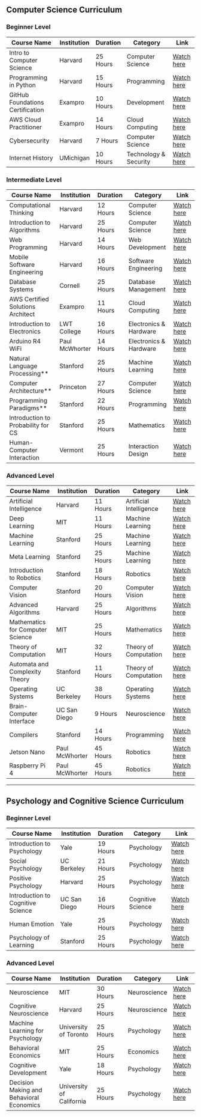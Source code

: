## Computer Science Curriculum

### Beginner Level

| Course Name                          | Institution   | Duration | Category               | Link                                                                 |
|---------------------------------------|---------------|----------|------------------------|----------------------------------------------------------------------|
| Intro to Computer Science             | Harvard       | 25 Hours | Computer Science       | [Watch here](https://www.youtube.com/playlist?list=PLhQjrBD2T381WAHyx1pq-sBfykqMBI7V4) |
| Programming in Python                 | Harvard       | 15 Hours | Programming            | [Watch here](https://www.youtube.com/playlist?list=PLhQjrBD2T3817j24-GogXmWqO5Q5vYy0V) |
| GitHub Foundations Certification      | Exampro       | 10 Hours | Development            | [Watch here](https://youtu.be/Jdc0i7RcBv8?si=itnr_9u5M1mBEgU4)      |
| AWS Cloud Practitioner                | Exampro       | 14 Hours | Cloud Computing        | [Watch here](https://www.youtube.com/watch?v=SOTamWNgDKc)            |
| Cybersecurity                         | Harvard       | 7 Hours  | Computer Science       | [Watch here](https://www.youtube.com/playlist?list=PLhQjrBD2T383Cqo5I1oRrbC1EKRAKGKUE) |
| Internet History                      | UMichigan     | 10 Hours | Technology & Security  | [Watch here](https://www.youtube.com/watch?v=47NRaBVxgVM)            |

### Intermediate Level

| Course Name                          | Institution   | Duration | Category               | Link                                                                 |
|---------------------------------------|---------------|----------|------------------------|----------------------------------------------------------------------|
| Computational Thinking                | Harvard       | 12 Hours | Computer Science       | [Watch here](https://www.youtube.com/playlist?list=PLUl4u3cNGP619EG1wp0kT-7rDE_Az5TNd) |
| Introduction to Algorithms            | Harvard       | 25 Hours | Computer Science       | [Watch here](https://www.youtube.com/playlist?list=PLUl4u3cNGP63EdVPNLG3ToM6LaEUuStEY) |
| Web Programming                       | Harvard       | 14 Hours | Web Development        | [Watch here](https://www.youtube.com/playlist?list=PLhQjrBD2T380xvFSUmToMMzERZ3qB5Ueu) |
| Mobile Software Engineering           | Harvard       | 16 Hours | Software Engineering   | [Watch here](https://www.youtube.com/playlist?list=PL7ippCC9NZurw6hLeurbk_SWUJ7PHN5-u) |
| Database Systems                      | Cornell       | 25 Hours | Database Management    | [Watch here](https://www.youtube.com/watch?v=4cWkVbC2bNE)            |
| AWS Certified Solutions Architect     | Exampro       | 11 Hours | Cloud Computing        | [Watch here](https://www.youtube.com/watch?v=Ia-UEYYR44s)            |
| Introduction to Electronics           | LWT College   | 16 Hours | Electronics & Hardware | [Watch here](https://www.youtube.com/watch?v=nb4ovfwqup8)            |
| Arduino R4 WiFi                      | Paul McWhorter| 14 Hours | Electronics & Hardware | [Watch here](https://www.youtube.com/playlist?list=PLGs0VKk2DiYyn0wN335MXpbi3PRJTMmex) |
| Natural Language Processing**       | Stanford      | 25 Hours | Machine Learning       | [Watch here](https://www.youtube.com/playlist?list=PLoROMvodv4rMFqRtEuo6SGjY4XbRIVRd4) |
| Computer Architecture**             | Princeton     | 27 Hours | Computer Science       | [Watch here](https://www.youtube.com/watch?v=9nuAjYRbITQ)            |
| Programming Paradigms**             | Stanford      | 22 Hours | Programming            | [Watch here](https://www.youtube.com/playlist?list=PL9D558D49CA734A02) |
| Introduction to Probability for CS| Stanford      | 25 Hours | Mathematics            | [Watch here](https://www.youtube.com/playlist?list=PLoROMvodv4rOpr_A7B9SriE_iZmkanvUg) |
| Human-Computer Interaction        | Vermont       | 25 Hours | Interaction Design     | [Watch here](https://www.youtube.com/playlist?list=PLAuiGdPEdw0hhJ_XZUJrR9OeJoUgB1AiB) |

### Advanced Level

| Course Name                          | Institution   | Duration | Category               | Link                                                                 |
|---------------------------------------|---------------|----------|------------------------|----------------------------------------------------------------------|
| Artificial Intelligence               | Harvard       | 11 Hours | Artificial Intelligence| [Watch here](https://www.youtube.com/playlist?list=PLhQjrBD2T381PopUTYtMSstgk-hsTGkVm) |
| Deep Learning                         | MIT           | 11 Hours | Machine Learning       | [Watch here](https://www.youtube.com/playlist?list=PLtBw6njQRU-rwp5__7C0oIVt26ZgjG9NI) |
| Machine Learning                      | Stanford      | 25 Hours | Machine Learning       | [Watch here](https://www.youtube.com/playlist?list=PLoROMvodv4rMiGQp3WXShtMGgzqpfVfbU) |
| Meta Learning                         | Stanford      | 25 Hours | Machine Learning       | [Watch here](https://www.youtube.com/playlist?list=PLoROMvodv4rNjRoawgt72BBNwL2V7doGI) |
| Introduction to Robotics              | Stanford      | 18 Hours | Robotics               | [Watch here](https://www.youtube.com/playlist?list=PL65CC0384A1798ADF) |
| Computer Vision                       | Stanford      | 20 Hours | Computer Vision        | [Watch here](https://www.youtube.com/playlist?list=PL3FW7Lu3i5JvHM8ljYj-zLfQRF3EO8sYv) |
| Advanced Algorithms                   | Harvard       | 25 Hours | Algorithms             | [Watch here](https://www.youtube.com/playlist?list=PL2SOU6wwxB0uP4rJgf5ayhHWgw7akUWSf) |
| Mathematics for Computer Science      | MIT           | 25 Hours | Mathematics            | [Watch here](https://www.youtube.com/playlist?list=PLB7540DEDD482705B) |
| Theory of Computation                 | MIT           | 32 Hours | Theory of Computation  | [Watch here](https://www.youtube.com/playlist?list=PLUl4u3cNGP60_JNv2MmK3wkOt9syvfQWY) |
| Automata and Complexity Theory    | Stanford      | 11 Hours | Theory of Computation  | [Watch here](https://www.youtube.com/playlist?list=PLoCMsyE1cvdV4CkdIZRKW8lk2BBOW-fbF) |
| Operating Systems                 | UC Berkeley   | 38 Hours | Operating Systems      | [Watch here](https://www.youtube.com/playlist?list=PLF2K2xZjNEf97A_uBCwEl61sdxWVP7VWC) |
| Brain-Computer Interface          | UC San Diego  | 9 Hours  | Neuroscience           | [Watch here](https://www.youtube.com/playlist?list=PLbbCsk7MUIGcO_lZMbyymWU2UezVHNaMq) |
| Compilers                         | Stanford      | 14 Hours | Programming            | [Watch here](https://www.youtube.com/playlist?list=PLTsf9UeqkRebOYdw4uqSN0ugRShSmHrzH) |
| Jetson Nano                       | Paul McWhorter| 45 Hours | Robotics               | [Watch here](https://www.youtube.com/playlist?list=PLGs0VKk2DiYxP-ElZ7-QXIERFFPkOuP4_) |
| Raspberry Pi 4                         | Paul McWhorter| 45 Hours | Robotics               | [Watch here](https://www.youtube.com/playlist?list=PLGs0VKk2DiYxdMjCJmcP6jt4Yw6OHK85O) |

---

## Psychology and Cognitive Science Curriculum

### Beginner Level

| Course Name                          | Institution   | Duration | Category               | Link                                                                 |
|---------------------------------------|---------------|----------|------------------------|----------------------------------------------------------------------|
| Introduction to Psychology            | Yale          | 19 Hours | Psychology             | [Watch here](https://www.youtube.com/playlist?list=PL6A08EB4EEFF3E91F) |
| Social Psychology                     | UC Berkeley   | 21 Hours | Psychology             | [Watch here](https://www.youtube.com/playlist?list=PL82A8739615760555) |
| Positive Psychology                   | Harvard       | 25 Hours | Psychology             | [Watch here](https://www.youtube.com/playlist?list=PLQXFX3DZGhzfHXhvcyXH6nV6qYxtbUnM2) |
| Introduction to Cognitive Science     | UC San Diego  | 16 Hours | Cognitive Science      | [Watch here](https://www.youtube.com/playlist?list=PLqIfqzB0uuf-uV9kg0R0M7zT2UpW80k7Y) |
| Human Emotion                         | Yale          | 25 Hours | Psychology             | [Watch here](https://www.youtube.com/playlist?list=PLB802C82FF6BFEA44) |
| Psychology of Learning                | Stanford      | 25 Hours | Psychology             | [Watch here](https://www.youtube.com/playlist?list=PLU4O8x0_Da2F8_cGRC7SLjDmb0BqY5NxL) |

### Advanced Level

| Course Name                          | Institution   | Duration | Category               | Link                                                                 |
|---------------------------------------|---------------|----------|------------------------|----------------------------------------------------------------------|
| Neuroscience                          | MIT           | 30 Hours | Neuroscience           | [Watch here](https://www.youtube.com/playlist?list=PL6D5C94D8B4857E4C) |
| Cognitive Neuroscience                | Harvard       | 25 Hours | Neuroscience           | [Watch here](https://www.youtube.com/playlist?list=PL4A1E6C95EFDDF92A) |
| Machine Learning for Psychology       | University of Toronto | 25 Hours | Psychology            | [Watch here](https://www.youtube.com/playlist?list=PLD8E14F4296E7D00D) |
| Behavioral Economics                  | MIT           | 25 Hours | Economics              | [Watch here](https://www.youtube.com/playlist?list=PLg9esVacXkzYczOgcGpf5Iji38-BVQ1zs) |
| Cognitive Development                 | Yale          | 18 Hours | Psychology             | [Watch here](https://www.youtube.com/playlist?list=PLB802C82FF6BFEA44) |
| Decision Making and Behavioral Economics | University of California | 25 Hours | Psychology            | [Watch here](https://www.youtube.com/playlist?list=PLg9esVacXkzYczOgcGpf5Iji38-BVQ1zs) |
